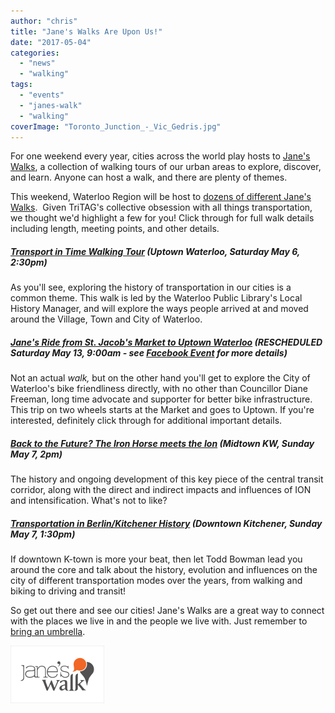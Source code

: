 ```yaml
---
author: "chris"
title: "Jane's Walks Are Upon Us!"
date: "2017-05-04"
categories: 
  - "news"
  - "walking"
tags: 
  - "events"
  - "janes-walk"
  - "walking"
coverImage: "Toronto_Junction_-_Vic_Gedris.jpg"
---
```


For one weekend every year, cities across the world play hosts to [Jane's Walks](https://janeswalk.org), a collection of walking tours of our urban areas to explore, discover, and learn. Anyone can host a walk, and there are plenty of themes.

This weekend, Waterloo Region will be host to [dozens of different Jane's Walks](https://janeswalk.org/canada/waterloo-region/).  Given TriTAG's collective obsession with all things transportation, we thought we'd highlight a few for you! Click through for full walk details including length, meeting points, and other details.

##### [Transport in Time Walking Tour](https://janeswalk.org/canada/waterloo-region/transport/) (Uptown Waterloo, Saturday May 6, 2:30pm)

As you'll see, exploring the history of transportation in our cities is a common theme. This walk is led by the Waterloo Public Library's Local History Manager, and will explore the ways people arrived at and moved around the Village, Town and City of Waterloo.

##### [Jane's Ride from St. Jacob's Market to Uptown Waterloo](https://janeswalk.org/canada/waterloo-region/canada-will-celebrate-150-years-2017-join-me-janes-ride-st-jacobs-market-uptown-waterloo-we-will-be-riding-transcanada-trail-and/) (RESCHEDULED Saturday May 13, 9:00am - see [Facebook Event](https://www.facebook.com/events/329779047438297/) for more details)

Not an actual _walk,_ but on the other hand you'll get to explore the City of Waterloo's bike friendliness directly, with no other than Councillor Diane Freeman, long time advocate and supporter for better bike infrastructure. This trip on two wheels starts at the Market and goes to Uptown. If you're interested, definitely click through for additional important details.

##### [Back to the Future? The Iron Horse meets the Ion](https://janeswalk.org/canada/waterloo-region/back/) (Midtown KW, Sunday May 7, 2pm)

The history and ongoing development of this key piece of the central transit corridor, along with the direct and indirect impacts and influences of ION and intensification. What's not to like?

##### [Transportation in Berlin/Kitchener History](https://janeswalk.org/canada/waterloo-region/t/) (Downtown Kitchener, Sunday May 7, 1:30pm)

If downtown K-town is more your beat, then let Todd Bowman lead you around the core and talk about the history, evolution and influences on the city of different transportation modes over the years, from walking and biking to driving and transit!

So get out there and see our cities! Jane's Walks are a great way to connect with the places we live in and the people we live with. Just remember to [bring an umbrella](https://weather.gc.ca/city/pages/on-82_metric_e.html).

[![299](/images/299.png)](https://janeswalk.org)
